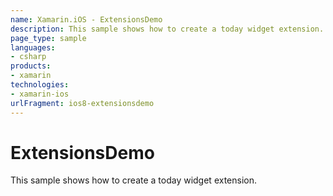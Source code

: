 ```yaml
---
name: Xamarin.iOS - ExtensionsDemo
description: This sample shows how to create a today widget extension.
page_type: sample
languages:
- csharp
products:
- xamarin
technologies:
- xamarin-ios
urlFragment: ios8-extensionsdemo
---
```

# ExtensionsDemo

This sample shows how to create a today widget extension.
